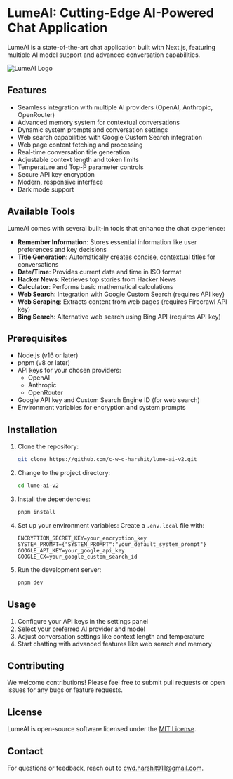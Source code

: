 # LumeAI: Cutting-Edge AI-Powered Chat Application

LumeAI is a state-of-the-art chat application built with Next.js, featuring multiple AI model support and advanced conversation capabilities.

![LumeAI Logo](https://www.lumeai.xyz/og.png)

## Features

- Seamless integration with multiple AI providers (OpenAI, Anthropic, OpenRouter)
- Advanced memory system for contextual conversations
- Dynamic system prompts and conversation settings
- Web search capabilities with Google Custom Search integration
- Web page content fetching and processing
- Real-time conversation title generation
- Adjustable context length and token limits
- Temperature and Top-P parameter controls
- Secure API key encryption
- Modern, responsive interface
- Dark mode support

## Available Tools

LumeAI comes with several built-in tools that enhance the chat experience:

- **Remember Information**: Stores essential information like user preferences and key decisions
- **Title Generation**: Automatically creates concise, contextual titles for conversations
- **Date/Time**: Provides current date and time in ISO format
- **Hacker News**: Retrieves top stories from Hacker News
- **Calculator**: Performs basic mathematical calculations
- **Web Search**: Integration with Google Custom Search (requires API key)
- **Web Scraping**: Extracts content from web pages (requires Firecrawl API key)
- **Bing Search**: Alternative web search using Bing API (requires API key)

## Prerequisites

- Node.js (v16 or later)
- pnpm (v8 or later)
- API keys for your chosen providers:
  - OpenAI
  - Anthropic
  - OpenRouter
- Google API key and Custom Search Engine ID (for web search)
- Environment variables for encryption and system prompts

## Installation

1. Clone the repository:

   ```bash
   git clone https://github.com/c-w-d-harshit/lume-ai-v2.git
   ```

2. Change to the project directory:

   ```bash
   cd lume-ai-v2
   ```

3. Install the dependencies:

   ```bash
   pnpm install
   ```

4. Set up your environment variables:
   Create a `.env.local` file with:

   ```env
   ENCRYPTION_SECRET_KEY=your_encryption_key
   SYSTEM_PROMPT={"SYSTEM_PROMPT":"your_default_system_prompt"}
   GOOGLE_API_KEY=your_google_api_key
   GOOGLE_CX=your_google_custom_search_id
   ```

5. Run the development server:

   ```bash
   pnpm dev
   ```

## Usage

1. Configure your API keys in the settings panel
2. Select your preferred AI provider and model
3. Adjust conversation settings like context length and temperature
4. Start chatting with advanced features like web search and memory

## Contributing

We welcome contributions! Please feel free to submit pull requests or open issues for any bugs or feature requests.

## License

LumeAI is open-source software licensed under the [MIT License](LICENSE).

## Contact

For questions or feedback, reach out to [cwd.harshit911@gmail.com](mailto:cwd.harshit911@gmail.com).
